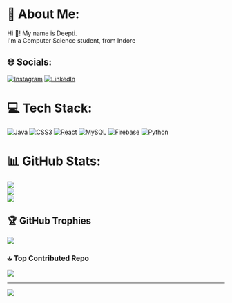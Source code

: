 # 💫 About Me:
Hi 👋! My name is Deepti.<br>I'm a Computer Science student, from Indore


## 🌐 Socials:
[![Instagram](https://img.shields.io/badge/Instagram-%23E4405F.svg?logo=Instagram&logoColor=white)](https://instagram.com/deepti__goldi) [![LinkedIn](https://img.shields.io/badge/LinkedIn-%230077B5.svg?logo=linkedin&logoColor=white)](https://linkedin.com/in/linkedin.com/in/deepti-mahisare) 

# 💻 Tech Stack:
![Java](https://img.shields.io/badge/java-%23ED8B00.svg?style=for-the-badge&logo=openjdk&logoColor=white) ![CSS3](https://img.shields.io/badge/css3-%231572B6.svg?style=for-the-badge&logo=css3&logoColor=white) ![React](https://img.shields.io/badge/react-%2320232a.svg?style=for-the-badge&logo=react&logoColor=%2361DAFB) ![MySQL](https://img.shields.io/badge/mysql-4479A1.svg?style=for-the-badge&logo=mysql&logoColor=white) ![Firebase](https://img.shields.io/badge/firebase-%23039BE5.svg?style=for-the-badge&logo=firebase) ![Python](https://img.shields.io/badge/python-3670A0?style=for-the-badge&logo=python&logoColor=ffdd54)
# 📊 GitHub Stats:
![](https://github-readme-stats.vercel.app/api?username=deeptimahisare1206&theme=github_dark&hide_border=true&include_all_commits=true&count_private=true)<br/>
![](https://github-readme-streak-stats.herokuapp.com/?user=deeptimahisare1206&theme=github_dark&hide_border=true)<br/>
![](https://github-readme-stats.vercel.app/api/top-langs/?username=deeptimahisare1206&theme=github_dark&hide_border=true&include_all_commits=true&count_private=true&layout=compact)

## 🏆 GitHub Trophies
![](https://github-profile-trophy.vercel.app/?username=deeptimahisare1206&theme=tokyonight&no-frame=false&no-bg=true&margin-w=4)

### 🔝 Top Contributed Repo
![](https://github-contributor-stats.vercel.app/api?username=deeptimahisare1206&limit=5&theme=solarized-dark&combine_all_yearly_contributions=true)

---
[![](https://visitcount.itsvg.in/api?id=deeptimahisare1206&icon=2&color=5)](https://visitcount.itsvg.in)

<!-- Proudly created with GPRM ( https://gprm.itsvg.in ) -->
